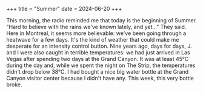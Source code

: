 +++
title = "Summer"
date = 2024-06-20
+++

This morning, the radio reminded me that today is the beginning of Summer. "Hard to believe with the rains we've known lately, and yet..." They said. Here in Montreal, it seems more believable: we've been going through a heatwave for a few days. It's the kind of weather that could make me desperate for an intensity control button. Nine years ago, days for days, J. and I were also caught in terrible temperatures: we had just arrived in Las Vegas after spending two days at the Grand Canyon. It was at least 45°C during the day and, while we spent the night on The Strip, the temperatures didn't drop below 38°C. I had bought a nice big water bottle at the Grand Canyon visitor center because I didn't have any. This week, this very bottle broke. 
